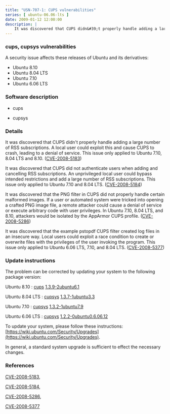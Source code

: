 ```yaml
---
title: "USN-707-1: CUPS vulnerabilities"
series: [ ubuntu-06.06-lts ]
date: 2009-01-12 12:00:00
description: |
    It was discovered that CUPS didn&#39;t properly handle adding a large number of RSS subscriptions. A local user could exploit this and cause CUPS to crash, leading to a denial of service. This issue only applied to Ubuntu 7.10, 8.04 LTS and 8.10. ([CVE-2008-5183](http://people.ubuntu.com/~ubuntu-security/cve/CVE-2008-5183))
--- 
```

 
### cups, cupsys vulnerabilities

A security issue affects these releases of Ubuntu and its derivatives:

* Ubuntu 8.10
* Ubuntu 8.04 LTS
* Ubuntu 7.10
* Ubuntu 6.06 LTS

### Software description

* cups 

* cupsys 

### Details

It was discovered that CUPS didn&#39;t properly handle adding a large number of RSS subscriptions. A local user could exploit this and cause CUPS to crash, leading to a denial of service. This issue only applied to Ubuntu 7.10, 8.04 LTS and 8.10. ([CVE-2008-5183](http://people.ubuntu.com/~ubuntu-security/cve/CVE-2008-5183))

It was discovered that CUPS did not authenticate users when adding and cancelling RSS subscriptions. An unprivileged local user could bypass intended restrictions and add a large number of RSS subscriptions. This issue only applied to Ubuntu 7.10 and 8.04 LTS. ([CVE-2008-5184](http://people.ubuntu.com/~ubuntu-security/cve/CVE-2008-5184))

It was discovered that the PNG filter in CUPS did not properly handle certain malformed images. If a user or automated system were tricked into opening a crafted PNG image file, a remote attacker could cause a denial of service or execute arbitrary code with user privileges. In Ubuntu 7.10, 8.04 LTS, and 8.10, attackers would be isolated by the AppArmor CUPS profile. ([CVE-2008-5286](http://people.ubuntu.com/~ubuntu-security/cve/CVE-2008-5286))

It was discovered that the example pstopdf CUPS filter created log files in an insecure way. Local users could exploit a race condition to create or overwrite files with the privileges of the user invoking the program. This issue only applied to Ubuntu 6.06 LTS, 7.10, and 8.04 LTS. ([CVE-2008-5377](http://people.ubuntu.com/~ubuntu-security/cve/CVE-2008-5377)) 

### Update instructions

The problem can be corrected by updating your system to the following package version:

Ubuntu 8.10
 : [cups](https://launchpad.net/ubuntu/+source/cups) <span> [1.3.9-2ubuntu6.1](https://launchpad.net/ubuntu/+source/cups/1.3.9-2ubuntu6.1) </span> 

Ubuntu 8.04 LTS
 : [cupsys](https://launchpad.net/ubuntu/+source/cupsys) <span> [1.3.7-1ubuntu3.3](https://launchpad.net/ubuntu/+source/cupsys/1.3.7-1ubuntu3.3) </span> 

Ubuntu 7.10
 : [cupsys](https://launchpad.net/ubuntu/+source/cupsys) <span> [1.3.2-1ubuntu7.9](https://launchpad.net/ubuntu/+source/cupsys/1.3.2-1ubuntu7.9) </span> 

Ubuntu 6.06 LTS
 : [cupsys](https://launchpad.net/ubuntu/+source/cupsys) <span> [1.2.2-0ubuntu0.6.06.12](https://launchpad.net/ubuntu/+source/cupsys/1.2.2-0ubuntu0.6.06.12) </span> 

To update your system, please follow these instructions: [https://wiki.ubuntu.com/Security/Upgrades](https://wiki.ubuntu.com/Security/Upgrades).

In general, a standard system upgrade is sufficient to effect the necessary changes. 

### References

 [CVE-2008-5183](http://people.ubuntu.com/~ubuntu-security/cve/CVE-2008-5183), 

 [CVE-2008-5184](http://people.ubuntu.com/~ubuntu-security/cve/CVE-2008-5184), 

 [CVE-2008-5286](http://people.ubuntu.com/~ubuntu-security/cve/CVE-2008-5286), 

 [CVE-2008-5377](http://people.ubuntu.com/~ubuntu-security/cve/CVE-2008-5377)
 
